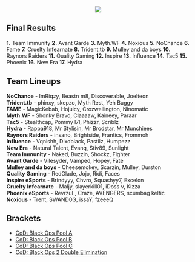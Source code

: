 <div id="q" style="padding: 0 10px;">
<center><img src="http://oi50.tinypic.com/xee992.jpg"></center>

<h2>Final Results</h2>

<p>
<b>1.</b> Team Immunity
<b>2.</b> Avant Garde
<b>3.</b> Myth.WF
<b>4.</b> Noxious
<b>5.</b> NoChance
<b>6.</b> Fame
<b>7.</b> Cruelty Infearnate
<b>8.</b> Trident.tb
<b>9.</b> Mulley and da boys
<b>10.</b> Raynors Raiders
<b>11.</b> Quality Gaming
<b>12.</b> Inspire
<b>13.</b> Influence
<b>14.</b> Tac5
<b>15.</b> Phoenix
<b>16.</b> New Era
<b>17.</b> Hydra

</p>
<h2>Team Lineups</h2>
<b>NoChance</b> - ImRiqzy, Beastn m8, Discoverable, Joelteon<br>
<b>Trident.tb</b> - phinxy, skepzo, Myth Rest, Yeh Buggy<br>
<b>FAME</b> - MagicKebab, Hojuicy, Crozwellington, Ninomatic<br>
<b>Myth.WF</b> - Shonky Bravo, Claaaaw, Kaineey, Paraar<br>
<b>Tac5</b> - Stealthcap, Pommy l7l, Phizzr, Scriblz<br>
<b>Hydra</b> - Rappa918, Mr Stylisin, Mr Brodstar, Mr Munchiees<br>
<b>Raynors Raiders</b> - insano, Brightside, Frantics, Frommoh<br>
<b>Influence</b> - Vqnishh, Dixoblack, Pastilz, Humpezz<br>
<b>New Era</b> - Natural Talent, Evanq, Stiv89, Sunlight<br>
<b>Team Immunity</b> - Naked, Buzzin, Shockz, Fighter<br>
<b>Avant Garde</b> - Vilesyder, Vamped, Hopey, Fate<br>
<b>Mulley and da boys</b> - Cheesemokey, Scarzin, Mulley, Durston<br>
<b>Quality Gaming</b> - RedGlade, Jojo, Ridi, Faces<br>
<b>Inspire eSports</b> - Brindyyy, Chvro, Squashyy7, Excelon<br>
<b>Cruelty Infearnate</b> - Maljy, slayerkill01, iDoss v, Kizza<br>
<b>Phoenix eSports</b> - RevrzuL, Craze, AVENGERS, scumbag keltic<br>
<b>Noxious</b> - Trent, SWAND0G, issaY, fzeeeQ<br>


<h2>Brackets</h2>
<ul>
<li><a href="http://challonge.com/PACLBrisCoDPA">CoD: Black Ops Pool A</a></li>
<li><a href="http://challonge.com/PACLBrisCoDPB">CoD: Black Ops Pool B</a></li>
<li><a href="http://challonge.com/PACLBrisCoDPC">CoD: Black Ops Pool C</a></li>
<li><a href="http://challonge.com/PACLBrisCoDDE">CoD: Black Ops 2 Double Elimination</a></li>
</ul>
</div>